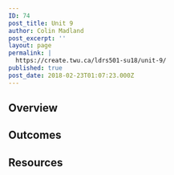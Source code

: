 ```yaml
---
ID: 74
post_title: Unit 9
author: Colin Madland
post_excerpt: ''
layout: page
permalink: |
  https://create.twu.ca/ldrs501-su18/unit-9/
published: true
post_date: 2018-02-23T01:07:23.000Z
---
```


## Overview

## Outcomes

## Resources



